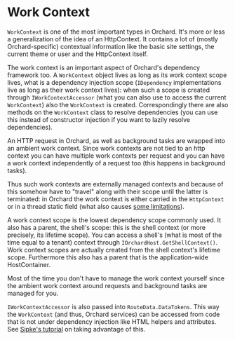 # Work Context

`WorkContext` is one of the most important types in Orchard. It's more or less a generalization of the idea of an HttpContext. It contains a lot of (mostly Orchard-specific) contextual information like the basic site settings, the current theme or user and the HttpContext itself.

The work context is an important aspect of Orchard's dependency framework too. A `WorkContext` object lives as long as its work context scope lives, what is a dependency injection scope (`IDependency` implementations live as long as their work context lives): when such a scope is created through `IWorkContextAccessor` (what you can also use to access the current `WorkContext`) also the `WorkContext` is created. Correspondingly there are also methods on the `WorkContext` class to resolve dependencies (you can use this instead of constructor injection if you want to lazily resolve dependencies).

An HTTP request in Orchard, as well as background tasks are wrapped into an ambient work context. Since work contexts are not tied to an http context you can have multiple work contexts per request and you can have a work context independently of a request too (this happens in background tasks).

Thus such work contexts are externally managed contexts and because of this somehow have to "travel" along with their scope until the latter is terminated: in Orchard the work context is either carried in the `HttpContext` or in a thread static field (what also causes [some limitations](https://github.com/OrchardCMS/Orchard/issues/4338)).

A work context scope is the lowest dependency scope commonly used. It also has a parent, the shell's scope: this is the shell context (or more precisely, its lifetime scope). You can access a shell's (what is most of the time equal to a tenant) context through `IOrchardHost.GetShellContext()`. Work context scopes are actually created from the shell context's lifetime scope. Furthermore this also has a parent that is the application-wide HostContainer.

Most of the time you don't have to manage the work context yourself since the ambient work context around requests and background tasks are managed for you.

`IWorkContextAccessor` is also passed into `RouteData.DataTokens`. This way the `WorkContext` (and thus, Orchard services) can be accessed from code that is not under dependency injection like HTML helpers and attributes. See [Sipke's tutorial](http://www.ideliverable.com/blog/orchard-webapi-global-actionfilters-and-dependency-resolution) on taking advantage of this.
